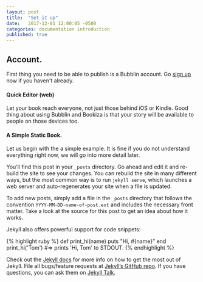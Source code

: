 ```yaml
---
layout: post
title:  "Set it up"
date:   2017-12-01 12:00:05 -0500
categories: documentation introduction
published: true
---
```


## Account.

First thing you need to be able to publish is a Bubblin account. Go [sign up](https://bubblin.io/users/new) now if you haven't already.

#### Quick Editor (web)

Let your book reach everyone, not just those behind iOS or Kindle. Good thing about using Bubblin and Bookiza is that your story will be available to people on those devices too.

#### A Simple Static Book.

Let us begin with the a simple example. It is fine if you do not understand everything right now, we will go into more detail later.

You’ll find this post in your `_posts` directory. Go ahead and edit it and re-build the site to see your changes. You can rebuild the site in many different ways, but the most common way is to run `jekyll serve`, which launches a web server and auto-regenerates your site when a file is updated.

To add new posts, simply add a file in the `_posts` directory that follows the convention `YYYY-MM-DD-name-of-post.ext` and includes the necessary front matter. Take a look at the source for this post to get an idea about how it works.

Jekyll also offers powerful support for code snippets:

{% highlight ruby %}
def print_hi(name)
  puts "Hi, #{name}"
end
print_hi('Tom')
#=> prints 'Hi, Tom' to STDOUT.
{% endhighlight %}

Check out the [Jekyll docs][jekyll-docs] for more info on how to get the most out of Jekyll. File all bugs/feature requests at [Jekyll’s GitHub repo][jekyll-gh]. If you have questions, you can ask them on [Jekyll Talk][jekyll-talk].

[jekyll-docs]: https://jekyllrb.com/docs/home
[jekyll-gh]:   https://github.com/jekyll/jekyll
[jekyll-talk]: https://talk.jekyllrb.com/
